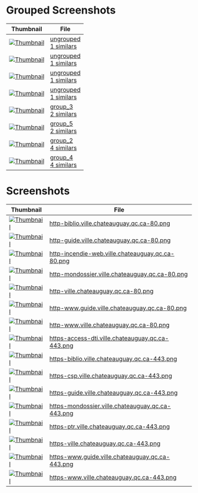 # Grouped Screenshots
| Thumbnail | File |
| --- | --- |
| <a href='groups_samples/1_ungrouped_http-incendie-web.ville.chateauguay.qc.ca-80.png' target='_blank'><img src='groups_samples/thumbnails/1_ungrouped_http-incendie-web.ville.chateauguay.qc.ca-80.png' alt='Thumbnail' /></a> | <a href='grouped/ungrouped' target='_blank'>ungrouped<br>1 similars</a> |
| <a href='groups_samples/1_ungrouped_https-access-dti.ville.chateauguay.qc.ca-443.png' target='_blank'><img src='groups_samples/thumbnails/1_ungrouped_https-access-dti.ville.chateauguay.qc.ca-443.png' alt='Thumbnail' /></a> | <a href='grouped/ungrouped' target='_blank'>ungrouped<br>1 similars</a> |
| <a href='groups_samples/1_ungrouped_https-csp.ville.chateauguay.qc.ca-443.png' target='_blank'><img src='groups_samples/thumbnails/1_ungrouped_https-csp.ville.chateauguay.qc.ca-443.png' alt='Thumbnail' /></a> | <a href='grouped/ungrouped' target='_blank'>ungrouped<br>1 similars</a> |
| <a href='groups_samples/1_ungrouped_https-ptr.ville.chateauguay.qc.ca-443.png' target='_blank'><img src='groups_samples/thumbnails/1_ungrouped_https-ptr.ville.chateauguay.qc.ca-443.png' alt='Thumbnail' /></a> | <a href='grouped/ungrouped' target='_blank'>ungrouped<br>1 similars</a> |
| <a href='groups_samples/2_group_3_http-biblio.ville.chateauguay.qc.ca-80.png' target='_blank'><img src='groups_samples/thumbnails/2_group_3_http-biblio.ville.chateauguay.qc.ca-80.png' alt='Thumbnail' /></a> | <a href='grouped/2_group_3' target='_blank'>group_3<br>2 similars</a> |
| <a href='groups_samples/2_group_5_http-mondossier.ville.chateauguay.qc.ca-80.png' target='_blank'><img src='groups_samples/thumbnails/2_group_5_http-mondossier.ville.chateauguay.qc.ca-80.png' alt='Thumbnail' /></a> | <a href='grouped/2_group_5' target='_blank'>group_5<br>2 similars</a> |
| <a href='groups_samples/4_group_2_https-guide.ville.chateauguay.qc.ca-443.png' target='_blank'><img src='groups_samples/thumbnails/4_group_2_https-guide.ville.chateauguay.qc.ca-443.png' alt='Thumbnail' /></a> | <a href='grouped/4_group_2' target='_blank'>group_2<br>4 similars</a> |
| <a href='groups_samples/4_group_4_http-www.ville.chateauguay.qc.ca-80.png' target='_blank'><img src='groups_samples/thumbnails/4_group_4_http-www.ville.chateauguay.qc.ca-80.png' alt='Thumbnail' /></a> | <a href='grouped/4_group_4' target='_blank'>group_4<br>4 similars</a> |

# Screenshots
| Thumbnail | File |
| --- | --- |
| <a href='screenshots/http-biblio.ville.chateauguay.qc.ca-80.png' target='_blank'><img src='screenshots/thumbnails/http-biblio.ville.chateauguay.qc.ca-80.png' alt='Thumbnail' /></a> | <a href='screenshots/http-biblio.ville.chateauguay.qc.ca-80.png' target='_blank'>http-biblio.ville.chateauguay.qc.ca-80.png</a> |
| <a href='screenshots/http-guide.ville.chateauguay.qc.ca-80.png' target='_blank'><img src='screenshots/thumbnails/http-guide.ville.chateauguay.qc.ca-80.png' alt='Thumbnail' /></a> | <a href='screenshots/http-guide.ville.chateauguay.qc.ca-80.png' target='_blank'>http-guide.ville.chateauguay.qc.ca-80.png</a> |
| <a href='screenshots/http-incendie-web.ville.chateauguay.qc.ca-80.png' target='_blank'><img src='screenshots/thumbnails/http-incendie-web.ville.chateauguay.qc.ca-80.png' alt='Thumbnail' /></a> | <a href='screenshots/http-incendie-web.ville.chateauguay.qc.ca-80.png' target='_blank'>http-incendie-web.ville.chateauguay.qc.ca-80.png</a> |
| <a href='screenshots/http-mondossier.ville.chateauguay.qc.ca-80.png' target='_blank'><img src='screenshots/thumbnails/http-mondossier.ville.chateauguay.qc.ca-80.png' alt='Thumbnail' /></a> | <a href='screenshots/http-mondossier.ville.chateauguay.qc.ca-80.png' target='_blank'>http-mondossier.ville.chateauguay.qc.ca-80.png</a> |
| <a href='screenshots/http-ville.chateauguay.qc.ca-80.png' target='_blank'><img src='screenshots/thumbnails/http-ville.chateauguay.qc.ca-80.png' alt='Thumbnail' /></a> | <a href='screenshots/http-ville.chateauguay.qc.ca-80.png' target='_blank'>http-ville.chateauguay.qc.ca-80.png</a> |
| <a href='screenshots/http-www.guide.ville.chateauguay.qc.ca-80.png' target='_blank'><img src='screenshots/thumbnails/http-www.guide.ville.chateauguay.qc.ca-80.png' alt='Thumbnail' /></a> | <a href='screenshots/http-www.guide.ville.chateauguay.qc.ca-80.png' target='_blank'>http-www.guide.ville.chateauguay.qc.ca-80.png</a> |
| <a href='screenshots/http-www.ville.chateauguay.qc.ca-80.png' target='_blank'><img src='screenshots/thumbnails/http-www.ville.chateauguay.qc.ca-80.png' alt='Thumbnail' /></a> | <a href='screenshots/http-www.ville.chateauguay.qc.ca-80.png' target='_blank'>http-www.ville.chateauguay.qc.ca-80.png</a> |
| <a href='screenshots/https-access-dti.ville.chateauguay.qc.ca-443.png' target='_blank'><img src='screenshots/thumbnails/https-access-dti.ville.chateauguay.qc.ca-443.png' alt='Thumbnail' /></a> | <a href='screenshots/https-access-dti.ville.chateauguay.qc.ca-443.png' target='_blank'>https-access-dti.ville.chateauguay.qc.ca-443.png</a> |
| <a href='screenshots/https-biblio.ville.chateauguay.qc.ca-443.png' target='_blank'><img src='screenshots/thumbnails/https-biblio.ville.chateauguay.qc.ca-443.png' alt='Thumbnail' /></a> | <a href='screenshots/https-biblio.ville.chateauguay.qc.ca-443.png' target='_blank'>https-biblio.ville.chateauguay.qc.ca-443.png</a> |
| <a href='screenshots/https-csp.ville.chateauguay.qc.ca-443.png' target='_blank'><img src='screenshots/thumbnails/https-csp.ville.chateauguay.qc.ca-443.png' alt='Thumbnail' /></a> | <a href='screenshots/https-csp.ville.chateauguay.qc.ca-443.png' target='_blank'>https-csp.ville.chateauguay.qc.ca-443.png</a> |
| <a href='screenshots/https-guide.ville.chateauguay.qc.ca-443.png' target='_blank'><img src='screenshots/thumbnails/https-guide.ville.chateauguay.qc.ca-443.png' alt='Thumbnail' /></a> | <a href='screenshots/https-guide.ville.chateauguay.qc.ca-443.png' target='_blank'>https-guide.ville.chateauguay.qc.ca-443.png</a> |
| <a href='screenshots/https-mondossier.ville.chateauguay.qc.ca-443.png' target='_blank'><img src='screenshots/thumbnails/https-mondossier.ville.chateauguay.qc.ca-443.png' alt='Thumbnail' /></a> | <a href='screenshots/https-mondossier.ville.chateauguay.qc.ca-443.png' target='_blank'>https-mondossier.ville.chateauguay.qc.ca-443.png</a> |
| <a href='screenshots/https-ptr.ville.chateauguay.qc.ca-443.png' target='_blank'><img src='screenshots/thumbnails/https-ptr.ville.chateauguay.qc.ca-443.png' alt='Thumbnail' /></a> | <a href='screenshots/https-ptr.ville.chateauguay.qc.ca-443.png' target='_blank'>https-ptr.ville.chateauguay.qc.ca-443.png</a> |
| <a href='screenshots/https-ville.chateauguay.qc.ca-443.png' target='_blank'><img src='screenshots/thumbnails/https-ville.chateauguay.qc.ca-443.png' alt='Thumbnail' /></a> | <a href='screenshots/https-ville.chateauguay.qc.ca-443.png' target='_blank'>https-ville.chateauguay.qc.ca-443.png</a> |
| <a href='screenshots/https-www.guide.ville.chateauguay.qc.ca-443.png' target='_blank'><img src='screenshots/thumbnails/https-www.guide.ville.chateauguay.qc.ca-443.png' alt='Thumbnail' /></a> | <a href='screenshots/https-www.guide.ville.chateauguay.qc.ca-443.png' target='_blank'>https-www.guide.ville.chateauguay.qc.ca-443.png</a> |
| <a href='screenshots/https-www.ville.chateauguay.qc.ca-443.png' target='_blank'><img src='screenshots/thumbnails/https-www.ville.chateauguay.qc.ca-443.png' alt='Thumbnail' /></a> | <a href='screenshots/https-www.ville.chateauguay.qc.ca-443.png' target='_blank'>https-www.ville.chateauguay.qc.ca-443.png</a> |
